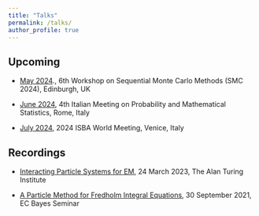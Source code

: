 ```yaml
---
title: "Talks"
permalink: /talks/
author_profile: true
---
```


## Upcoming 

* [May 2024](https://www.icms.org.uk/SMC2024#:~:text=Below%2C%20we%20provide%20a%20list,as%20well%20as%20application%20areas.&text=Finally%2C%20this%20event%20is%20linked,the%20week%20before%20this%20workshop)., 6th Workshop on Sequential Monte Carlo Methods (SMC 2024), Edinburgh, UK

* [June 2024](https://probabilityrome2024.it/program/), 4th Italian Meeting on
Probability and Mathematical Statistics, Rome, Italy

* [July 2024](https://www.unive.it/web/en/2208/home), 2024 ISBA World Meeting, Venice, Italy


## Recordings

* [Interacting Particle Systems for EM](https://www.youtube.com/watch?v=Rg1dG8pifU0&ab_channel=TheAlanTuringInstitute), 24 March 2023, The Alan Turing Institute

* [A Particle Method for Fredholm Integral Equations](https://www.youtube.com/watch?v=2rwDxdusAvw&ab_channel=ACEMS-ARCCentreofExcellenceforMathematical%26StatisticalFrontiers), 30 September 2021, EC Bayes Seminar
